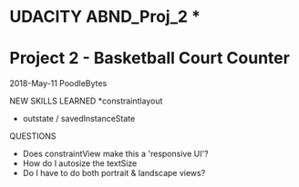 # UDACITY ABND_Proj_2 * 
# Project 2 - Basketball Court Counter

 2018-May-11
 PoodleBytes
 
NEW SKILLS LEARNED
 *constraintlayout
 * outstate / savedInstanceState
 
QUESTIONS
 * Does constraintView make this a 'responsive UI'?
 * How do I autosize the textSize
 * Do I have to do both portrait & landscape views?
